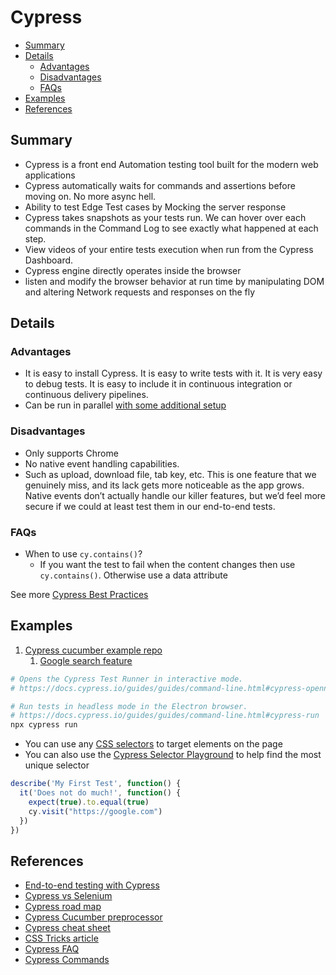 # Cypress

- [Summary](#summary)
- [Details](#details)
  - [Advantages](#advantages)
  - [Disadvantages](#disadvantages)
  - [FAQs](#faqs)
- [Examples](#examples)
- [References](#references)

## Summary

- Cypress is a front end Automation testing tool built for the modern web applications
- Cypress automatically waits for commands and assertions before moving on. No more async hell.
- Ability to test Edge Test cases by Mocking the server response
- Cypress takes snapshots as your tests run. We can hover over each commands in the Command Log to see exactly what happened at each step.
- View videos of your entire tests execution when run from the Cypress Dashboard.
- Cypress engine directly operates inside the browser
- listen and modify the browser behavior at run time by manipulating DOM and altering Network requests and responses on the fly

## Details

### Advantages

- It is easy to install Cypress. It is easy to write tests with it. It is very easy to debug tests. It is easy to include it in continuous integration or continuous delivery pipelines.
- Can be run in parallel [with some additional setup](https://docs.cypress.io/guides/guides/parallelization.html)

### Disadvantages

- Only supports Chrome
- No native event handling capabilities.
- Such as upload, download file, tab key, etc. This is one feature that we genuinely miss, and its lack gets more noticeable as the app grows. Native events don’t actually handle our killer features, but we’d feel more secure if we could at least test them in our end-to-end tests.

### FAQs

- When to use `cy.contains()`?
    - If you want the test to fail when the content changes then use `cy.contains()`. Otherwise use a data attribute

See more [ Cypress Best Practices](https://docs.cypress.io/guides/references/best-practices.html)

## Examples

1. [Cypress cucumber example repo](https://github.com/jmarti-theinit/cypress-cucumber-example)
      1. [Google search feature](https://github.com/jmarti-theinit/cypress-cucumber-example/blob/master/cypress/integration/google/search.feature)

```bash
# Opens the Cypress Test Runner in interactive mode.
# https://docs.cypress.io/guides/guides/command-line.html#cypress-opennpx cypress open

# Run tests in headless mode in the Electron browser.
# https://docs.cypress.io/guides/guides/command-line.html#cypress-run
npx cypress run 
```

- You can use any [CSS selectors](https://www.w3schools.com/cssref/css_selectors.asp) to target elements on the page
- You can also use the [Cypress Selector Playground](https://docs.cypress.io/guides/core-concepts/test-runner.html#Selector-Playground) to help find the most unique selector

```javascript
describe('My First Test', function() {
  it('Does not do much!', function() {
    expect(true).to.equal(true)
    cy.visit("https://google.com")
  })
})
```

## References

- [End-to-end testing with Cypress](https://www.monterail.com/blog/end-to-end-testing-with-cypress)
- [Cypress vs Selenium](https://automationrhapsody.com/cypress-vs-selenium-end-era)
- [Cypress road map](https://docs.cypress.io/guides/references/roadmap.html#Test-Runner)
- [Cypress Cucumber preprocessor](https://github.com/TheBrainFamily/cypress-cucumber-preprocessor)
- [Cypress cheat sheet](https://github.com/janmanfai/cypress-cheat-sheet)
- [CSS Tricks article](https://css-tricks.com/an-intro-to-web-app-testing-with-cypress-io)
- [Cypress FAQ](https://docs.cypress.io/faq/questions/using-cypress-faq.html)
- [Cypress Commands](https://docs.cypress.io/api/api/table-of-contents.html)
